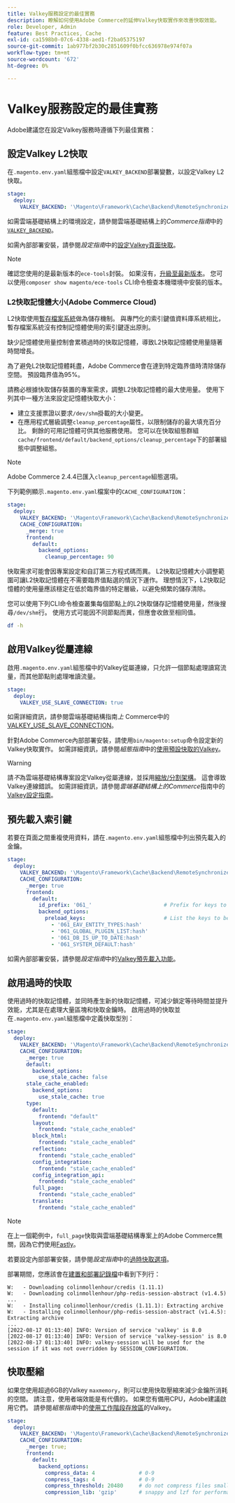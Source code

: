 ```yaml
---
title: Valkey服務設定的最佳實務
description: 瞭解如何使用Adobe Commerce的延伸Valkey快取實作來改善快取效能。
role: Developer, Admin
feature: Best Practices, Cache
exl-id: ca1598b0-07c6-4338-aed1-f2ba05375197
source-git-commit: 1ab977bf2b30c2851609f0bfcc636978e974f07a
workflow-type: tm+mt
source-wordcount: '672'
ht-degree: 0%

---
```


# Valkey服務設定的最佳實務

Adobe建議您在設定Valkey服務時遵循下列最佳實務：

## 設定Valkey L2快取

在`.magento.env.yaml`組態檔中設定`VALKEY_BACKEND`部署變數，以設定Valkey L2快取。

```yaml
stage:
  deploy:
    VALKEY_BACKEND: '\Magento\Framework\Cache\Backend\RemoteSynchronizedCache'
```

如需雲端基礎結構上的環境設定，請參閱雲端基礎結構上的&#x200B;_Commerce指南_&#x200B;中的[`VALKEY_BACKEND`](https://experienceleague.adobe.com/zh-hant/docs/commerce-on-cloud/user-guide/configure/env/stage/variables-deploy#valkey_backend)。

如需內部部署安裝，請參閱&#x200B;_設定指南_&#x200B;中的[設定Valkey頁面快取](../../../configuration/cache/valkey-pg-cache.md#configure-page-caching)。

>[!NOTE]
>
>確認您使用的是最新版本的`ece-tools`封裝。 如果沒有，[升級至最新版本](https://experienceleague.adobe.com/zh-hant/docs/commerce-on-cloud/user-guide/dev-tools/ece-tools/update-package)。 您可以使用`composer show magento/ece-tools` CLI命令檢查本機環境中安裝的版本。

### L2快取記憶體大小(Adobe Commerce Cloud)

L2快取使用[暫存檔案系統](https://en.wikipedia.org/wiki/Tmpfs)做為儲存機制。 與專門化的索引鍵值資料庫系統相比，暫存檔案系統沒有控制記憶體使用的索引鍵逐出原則。

缺少記憶體使用量控制會累積過時的快取記憶體，導致L2快取記憶體使用量隨著時間增長。

為了避免L2快取記憶體耗盡，Adobe Commerce會在達到特定臨界值時清除儲存空間。 預設臨界值為95%。

請務必根據快取儲存裝置的專案需求，調整L2快取記憶體的最大使用量。 使用下列其中一種方法來設定記憶體快取大小：

- 建立支援票證以要求`/dev/shm`掛載的大小變更。
- 在應用程式層級調整`cleanup_percentage`屬性，以限制儲存的最大填充百分比。 剩餘的可用記憶體可供其他服務使用。
您可以在快取組態群組`cache/frontend/default/backend_options/cleanup_percentage`下的部署組態中調整組態。

>[!NOTE]
>
>Adobe Commerce 2.4.4已匯入`cleanup_percentage`組態選項。

下列範例顯示`.magento.env.yaml`檔案中的`CACHE_CONFIGURATION`：

```yaml
stage:
  deploy:
    VALKEY_BACKEND: '\Magento\Framework\Cache\Backend\RemoteSynchronizedCache'
    CACHE_CONFIGURATION:
      _merge: true
      frontend:
        default:
          backend_options:
            cleanup_percentage: 90
```

快取需求可能會因專案設定和自訂第三方程式碼而異。 L2快取記憶體大小調整範圍可讓L2快取記憶體在不需要臨界值點選的情況下運作。
理想情況下，L2快取記憶體的使用量應該穩定在低於臨界值的特定層級，以避免頻繁的儲存清除。

您可以使用下列CLI命令檢查叢集每個節點上的L2快取儲存記憶體使用量，然後搜尋`/dev/shm`行。
使用方式可能因不同節點而異，但應會收斂至相同值。

```bash
df -h
```

## 啟用Valkey從屬連線

啟用`.magento.env.yaml`組態檔中的Valkey從屬連線，只允許一個節點處理讀寫流量，而其他節點則處理唯讀流量。

```yaml
stage:
  deploy:
    VALKEY_USE_SLAVE_CONNECTION: true
```

如需詳細資訊，請參閱雲端基礎結構指南&#x200B;_上_ Commerce中的[VALKEY_USE_SLAVE_CONNECTION](https://experienceleague.adobe.com/en/docs/commerce-on-cloud/user-guide/configure/env/stage/variables-deploy.html#valkey_use_slave_connection)。

針對Adobe Commerce內部部署安裝，請使用`bin/magento:setup`命令設定新的Valkey快取實作。 如需詳細資訊，請參閱&#x200B;_組態指南_&#x200B;中的[使用預設快取的Valkey](../../../configuration/cache/valkey-pg-cache.md#configure-page-caching)。

>[!WARNING]
>
>請&#x200B;_不_&#x200B;為雲端基礎結構專案設定Valkey從屬連線，並採用[縮放/分割架構](https://experienceleague.adobe.com/zh-hant/docs/commerce-on-cloud/user-guide/architecture/scaled-architecture)。 這會導致Valkey連線錯誤。 如需詳細資訊，請參閱&#x200B;_雲端基礎結構上的Commerce_&#x200B;指南中的[Valkey設定指南](https://experienceleague.adobe.com/zh-hant/docs/commerce-on-cloud/user-guide/configure/env/stage/variables-deploy#valkey_use_slave_connection)。

## 預先載入索引鍵

若要在頁面之間重複使用資料，請在`.magento.env.yaml`組態檔中列出預先載入的金鑰。

```yaml
stage:
  deploy:
    VALKEY_BACKEND: '\Magento\Framework\Cache\Backend\RemoteSynchronizedCache'
    CACHE_CONFIGURATION:
      _merge: true
      frontend:
        default:
          id_prefix: '061_'                       # Prefix for keys to be preloaded
          backend_options:
            preload_keys:                         # List the keys to be preloaded
              - '061_EAV_ENTITY_TYPES:hash'
              - '061_GLOBAL_PLUGIN_LIST:hash'
              - '061_DB_IS_UP_TO_DATE:hash'
              - '061_SYSTEM_DEFAULT:hash'
```

如需內部部署安裝，請參閱&#x200B;_設定指南_&#x200B;中的[Valkey預先載入功能](../../../configuration/cache/valkey-pg-cache.md#valkey-preload-feature)。

## 啟用過時的快取

使用過時的快取記憶體，並同時產生新的快取記憶體，可減少鎖定等待時間並提升效能，尤其是在處理大量區塊和快取金鑰時。 啟用過時的快取並在`.magento.env.yaml`組態檔中定義快取型別：

```yaml
stage:
  deploy:
    VALKEY_BACKEND: '\Magento\Framework\Cache\Backend\RemoteSynchronizedCache'
    CACHE_CONFIGURATION:
      _merge: true
      default:
        backend_options:
          use_stale_cache: false
      stale_cache_enabled:
        backend_options:
          use_stale_cache: true
      type:
        default:
          frontend: "default"
        layout:
          frontend: "stale_cache_enabled"
        block_html:
          frontend: "stale_cache_enabled"
        reflection:
          frontend: "stale_cache_enabled"
        config_integration:
          frontend: "stale_cache_enabled"
        config_integration_api:
          frontend: "stale_cache_enabled"
        full_page:
          frontend: "stale_cache_enabled"
        translate:
          frontend: "stale_cache_enabled"
```

>[!NOTE]
>
>在上一個範例中，`full_page`快取與雲端基礎結構專案上的Adobe Commerce無關，因為它們使用[Fastly](https://experienceleague.adobe.com/zh-hant/docs/commerce-on-cloud/user-guide/cdn/fastly)。

若要設定內部部署安裝，請參閱&#x200B;_設定指南_&#x200B;中的[過時快取選項](../../../configuration/cache/level-two-cache.md#stale-cache-options)。

部署期間，您應該會在[建置和部署記錄檔](https://experienceleague.adobe.com/en/docs/commerce-on-cloud/user-guide/develop/test/log-locations.html#build-and-deploy-logs)中看到下列行：

```
W:   - Downloading colinmollenhour/credis (1.11.1)
W:   - Downloading colinmollenhour/php-redis-session-abstract (v1.4.5)
...
W:   - Installing colinmollenhour/credis (1.11.1): Extracting archive
W:   - Installing colinmollenhour/php-redis-session-abstract (v1.4.5): Extracting archive
...
[2022-08-17 01:13:40] INFO: Version of service 'valkey' is 8.0
[2022-08-17 01:13:40] INFO: Version of service 'valkey-session' is 8.0
[2022-08-17 01:13:40] INFO: valkey-session will be used for the session if it was not overridden by SESSION_CONFIGURATION.
```

## 快取壓縮

如果您使用超過6GB的Valkey `maxmemory`，則可以使用快取壓縮來減少金鑰所消耗的空間。 請注意，使用者端效能是有代價的。 如果您有備用CPU，Adobe建議啟用它們。 請參閱&#x200B;_組態指南_&#x200B;中的[使用工作階段存放區](../../../configuration/cache/valkey-session.md)的Valkey。

```yaml
stage:
  deploy:
    VALKEY_BACKEND: '\Magento\Framework\Cache\Backend\RemoteSynchronizedCache'
    CACHE_CONFIGURATION:
      _merge: true;
      frontend:
        default:
          backend_options:
            compress_data: 4              # 0-9
            compress_tags: 4              # 0-9
            compress_threshold: 20480     # do not compress files smaller than this value
            compression_lib: 'gzip'       # snappy and lzf for performance, gzip for high compression (~70%)
```
